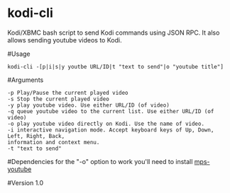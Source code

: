 kodi-cli
========

Kodi/XBMC bash script to send Kodi commands using JSON RPC. It also allows sending youtube videos to Kodi.

#Usage

`kodi-cli -[p|i|s|y youtbe URL/ID|t "text to send"|o "youtube title"]`

#Arguments
```
-p Play/Pause the current played video
-s Stop the current played video
-y play youtube video. Use either URL/ID (of video)
-q queue youtube video to the current list. Use either URL/ID (of video)
-o play youtube video directly on Kodi. Use the name of video.
-i interactive navigation mode. Accept keyboard keys of Up, Down, Left, Right, Back,
information and context menu.
-t "text to send"
```

#Dependencies
for the "-o" option to work you'll need to install [mps-youtube](https://github.com/np1/mps-youtube)

#Version
1.0
